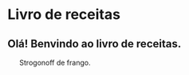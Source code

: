 <h1> Livro de receitas</h1>

<h2>Olá! Benvindo ao livro de receitas.</h2>

<ul>Strogonoff de frango. </ul>
